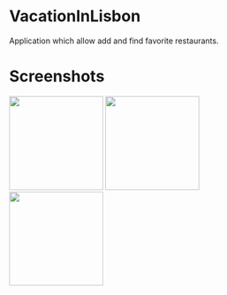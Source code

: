 # VacationInLisbon
Application which allow add and find favorite restaurants.
# Screenshots
<img src="https://raw.githubusercontent.com/kyivzdat/GetFrench/master/Screenshots/1.png" width="170">  <img src="https://raw.githubusercontent.com/kyivzdat/GetFrench/master/Screenshots/2.png" width="170">  <img src="https://raw.githubusercontent.com/kyivzdat/GetFrench/master/Screenshots/3.png" width="170">
